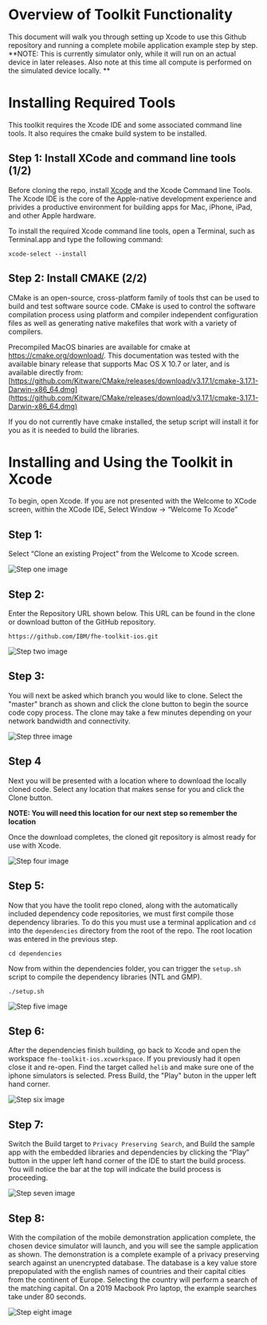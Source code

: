 # Overview of Toolkit Functionality


This document will walk you through setting up Xcode to use this Github repository and running
a complete mobile application example step by step. **NOTE: This is currently simulator only, while it will run on an actual device in later releases. Also note at this time all compute is performed on the simulated device locally. **








# Installing Required Tools 

This toolkit requires the Xcode IDE and some associated command line tools. It also requires the cmake build system to be installed. 




## Step 1: Install XCode and command line tools (1/2)


Before cloning the repo, install [Xcode](https://developer.apple.com/xcode/) and the Xcode Command line Tools.  The Xcode IDE is the core of the Apple-native development experience and privides a productive environment for building apps for Mac, iPhone, iPad, and other Apple hardware.

To install the required Xcode command line tools, open a Terminal, such as Terminal.app and type the following command: 

```
xcode-select --install
```




## Step 2: Install CMAKE (2/2)

CMake is an open-source, cross-platform family of tools thst can be used to build and test software source code. CMake is used to control the software compilation process using platform and compiler independent configuration files as well as generating native makefiles that work with a variety of compilers.

Precompiled MacOS binaries are available for cmake at https://cmake.org/download/. This documentation was tested with the available binary release that supports Mac OS X 10.7 or later, and is available directly from: [https://github.com/Kitware/CMake/releases/download/v3.17.1/cmake-3.17.1-Darwin-x86_64.dmg](https://github.com/Kitware/CMake/releases/download/v3.17.1/cmake-3.17.1-Darwin-x86_64.dmg)

If you do not currently have cmake installed, the setup script will install it for you as it is needed to build the libraries.




# Installing and Using the Toolkit in Xcode


To begin, open Xcode. If you are not presented with the Welcome to XCode screen, within the XCode IDE, Select Window -> “Welcome To Xcode” 



## Step 1: 
Select “Clone an existing Project” from the Welcome to Xcode screen. 
 
![Step one image](/Documentation/Images/Step%201.png?raw=true "Cloning and existing Project from the Welcome to Xcode screen")





## Step 2: 
Enter the Repository URL shown below. This URL can be found in the clone or download button of the GitHub repository. 

```
https://github.com/IBM/fhe-toolkit-ios.git
```

![Step two image](/Documentation/Images/Step%202.png?raw=true "Selecting a download location")



## Step 3: 
You will next be asked which branch you would like to clone. Select the "master" branch as shown and click the clone button to begin the source code copy process. The clone may take a few minutes depending on your network bandwidth and connectivity. 

![Step three image](/Documentation/Images/Step%203.png?raw=true "Clone process progress")



## Step 4

Next you will be presented with a location where to download the locally cloned code. 
Select any location that makes sense for you and click the Clone button. 

**NOTE: You will need this location for our next step so remember the location**

Once the download completes, the cloned git repository is almost ready for use with Xcode. 

![Step four image](/Documentation/Images/DownloadSelectionLocation.png?raw=true "Building Dependencies")


## Step 5: 
Now that you have the toolit repo cloned, along with the automatically included dependency code repositories, we must first compile those dependency libraries. To do this you must use a terminal application and `cd` into the `dependencies` directory from the root of the repo. The root location was entered in the previous step. 


```
cd dependencies
```

Now from within the dependencies folder, you can trigger the `setup.sh` script to compile the dependency libraries (NTL and GMP). 

``` 
./setup.sh
```     
 

![Step five image](/Documentation/Images/Step%205.png?raw=true "Building Dependencies")


## Step 6:
After the dependencies finish building, go back to Xcode and open the workspace `fhe-toolkit-ios.xcworkspace`.  If you previously had it open close it and re-open.  Find the target called `helib` and make sure one of the iphone simulators is selected. Press Build, the "Play" buton in the upper left hand corner.

![Step six image](/Documentation/Images/Step%206.png?raw=true "Building Helib")



## Step 7: 
Switch the Build target to `Privacy Preserving Search`, and Build the sample app with the embedded libraries and dependencies by clicking the “Play” button in the upper left hand corner
of the IDE to start the build process. You will notice the bar at the top will indicate the build
process is proceeding. 

![Step seven image](/Documentation/Images/Step%207.png?raw=true "Click the play button to start the sample app")



## Step 8: 
With the compilation of the mobile demonstration application complete, the chosen device simulator will launch, and you will see the sample application as shown. The demonstration is a complete example of a privacy preserving search against an unencrypted database. The database is a key value store prepopulated with the english names of countries and their capital cities from the continent of Europe. Selecting the country will perform a search of the matching capital. On a 2019 Macbook Pro laptop, the example searches take under 80 seconds. 

![Step eight image](/Documentation/Images/Step%208.png?raw=true "Sample app Screenshots")

